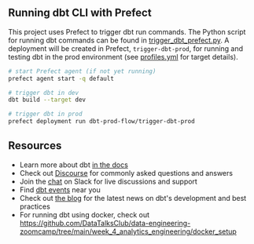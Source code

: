 ## Running dbt CLI with Prefect
This project uses Prefect to trigger dbt run commands. The Python script for running dbt commands can be found in [trigger_dbt_prefect.py](https://github.com/dherzey/bechdel-movies-project/blob/main/dbt/trigger_dbt_prefect.py). A deployment will be created in Prefect, `trigger-dbt-prod`, for running and testing dbt in the prod environment (see [profiles.yml](https://github.com/dherzey/bechdel-movies-project/blob/main/dbt/profiles.yml) for target details).

```bash
# start Prefect agent (if not yet running)
prefect agent start -q default

# trigger dbt in dev
dbt build --target dev

# trigger dbt in prod
prefect deployment run dbt-prod-flow/trigger-dbt-prod
```

## Resources
- Learn more about dbt [in the docs](https://docs.getdbt.com/docs/introduction)
- Check out [Discourse](https://discourse.getdbt.com/) for commonly asked questions and answers
- Join the [chat](https://community.getdbt.com/) on Slack for live discussions and support
- Find [dbt events](https://events.getdbt.com) near you
- Check out [the blog](https://blog.getdbt.com/) for the latest news on dbt's development and best practices
- For running dbt using docker, check out https://github.com/DataTalksClub/data-engineering-zoomcamp/tree/main/week_4_analytics_engineering/docker_setup